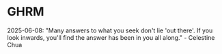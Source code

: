 # GHRM

2025-06-08: "Many answers to what you seek don't lie 'out there'. If you look inwards, you'll find the answer has been in you all along." - Celestine Chua